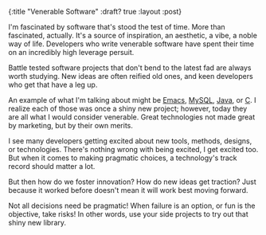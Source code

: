 {:title "Venerable Software"
 :draft? true
 :layout :post}

I'm fascinated by software that's stood the test of time. More than
fascinated, actually. It's a source of inspiration, an aesthetic, a
vibe, a noble way of life. Developers who write venerable software
have spent their time on an incredibly high leverage persuit.

Battle tested software projects that don't bend to the latest fad are
always worth studying. New ideas are often reified old ones, and keen
developers who get that have a leg up.

An example of what I'm talking about might be
[Emacs](https://www.gnu.org/software/emacs/),
[MySQL](https://www.mysql.com/), [Java](https://www.java.com/en/), or
[C](https://en.wikipedia.org/wiki/C_(programming_language)). I realize
each of those was once a shiny new project; however, today they are
all what I would consider venerable. Great technologies not made great
by marketing, but by their own merits.

I see many developers getting excited about new tools, methods,
designs, or technologies. There's nothing wrong with being excited, I
get excited too. But when it comes to making pragmatic choices, a
technology's track record should matter a lot.

But then how do we foster innovation? How do new ideas get traction?
Just because it worked before doesn't mean it will work best moving
forward.

Not all decisions need be pragmatic! When failure is an option, or fun
is the objective, take risks! In other words, use your side projects
to try out that shiny new library.
